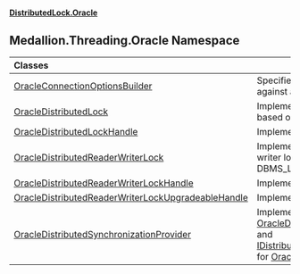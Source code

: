 #### [DistributedLock.Oracle](README.md 'README')

## Medallion.Threading.Oracle Namespace

| Classes | |
| :--- | :--- |
| [OracleConnectionOptionsBuilder](OracleConnectionOptionsBuilder.md 'Medallion.Threading.Oracle.OracleConnectionOptionsBuilder') | Specifies options for connecting to and locking against an Oracle database |
| [OracleDistributedLock](OracleDistributedLock.md 'Medallion.Threading.Oracle.OracleDistributedLock') | Implements a distributed lock for Oracle databse based on the DBMS_LOCK package |
| [OracleDistributedLockHandle](OracleDistributedLockHandle.md 'Medallion.Threading.Oracle.OracleDistributedLockHandle') | Implements [IDistributedSynchronizationHandle](https://github.com/madelson/DistributedLock/tree/default-documentation/docs/api/DistributedLock.Core/IDistributedSynchronizationHandle.md 'Medallion.Threading.IDistributedSynchronizationHandle') |
| [OracleDistributedReaderWriterLock](OracleDistributedReaderWriterLock.md 'Medallion.Threading.Oracle.OracleDistributedReaderWriterLock') | Implements an upgradeable distributed reader-writer lock for the Oracle database using the DBMS_LOCK package. |
| [OracleDistributedReaderWriterLockHandle](OracleDistributedReaderWriterLockHandle.md 'Medallion.Threading.Oracle.OracleDistributedReaderWriterLockHandle') | Implements [IDistributedSynchronizationHandle](https://github.com/madelson/DistributedLock/tree/default-documentation/docs/api/DistributedLock.Core/IDistributedSynchronizationHandle.md 'Medallion.Threading.IDistributedSynchronizationHandle') |
| [OracleDistributedReaderWriterLockUpgradeableHandle](OracleDistributedReaderWriterLockUpgradeableHandle.md 'Medallion.Threading.Oracle.OracleDistributedReaderWriterLockUpgradeableHandle') | Implements [IDistributedLockUpgradeableHandle](https://github.com/madelson/DistributedLock/tree/default-documentation/docs/api/DistributedLock.Core/IDistributedLockUpgradeableHandle.md 'Medallion.Threading.IDistributedLockUpgradeableHandle') |
| [OracleDistributedSynchronizationProvider](OracleDistributedSynchronizationProvider.md 'Medallion.Threading.Oracle.OracleDistributedSynchronizationProvider') | Implements [IDistributedLockProvider](https://github.com/madelson/DistributedLock/tree/default-documentation/docs/api/DistributedLock.Core/IDistributedLockProvider.md 'Medallion.Threading.IDistributedLockProvider') for [OracleDistributedLock](OracleDistributedLock.md 'Medallion.Threading.Oracle.OracleDistributedLock')<br/>and [IDistributedUpgradeableReaderWriterLockProvider](https://github.com/madelson/DistributedLock/tree/default-documentation/docs/api/DistributedLock.Core/IDistributedUpgradeableReaderWriterLockProvider.md 'Medallion.Threading.IDistributedUpgradeableReaderWriterLockProvider') for [OracleDistributedReaderWriterLock](OracleDistributedReaderWriterLock.md 'Medallion.Threading.Oracle.OracleDistributedReaderWriterLock') |
